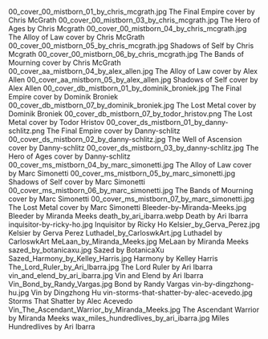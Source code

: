 00_cover_00_mistborn_01_by_chris_mcgrath.jpg The Final Empire cover by Chris McGrath
00_cover_00_mistborn_03_by_chris_mcgrath.jpg The Hero of Ages by Chris Mcgrath
00_cover_00_mistborn_04_by_chris_mcgrath.jpg The Alloy of Law cover by Chris McGrath
00_cover_00_mistborn_05_by_chris_mcgrath.jpg Shadows of Self by Chris Mcgrath
00_cover_00_mistborn_06_by_chris_mcgrath.jpg The Bands of Mourning cover by Chris McGrath
00_cover_aa_mistborn_04_by_alex_allen.jpg The Alloy of Law cover by Alex Allen
00_cover_aa_mistborn_05_by_alex_allen.jpg Shadows of Self cover by Alex Allen
00_cover_db_mistborn_01_by_dominik_broniek.jpg The Final Empire cover by Dominik Broniek
00_cover_db_mistborn_07_by_dominik_broniek.jpg The Lost Metal cover by Dominik Broniek
00_cover_db_mistborn_07_by_todor_hristov.png The Lost Metal cover by Todor Hristov
00_cover_ds_mistborn_01_by_danny-schlitz.png The Final Empire cover by Danny-schlitz
00_cover_ds_mistborn_02_by_danny-schlitz.jpg The Well of Ascension cover by Danny-schlitz
00_cover_ds_mistborn_03_by_danny-schlitz.jpg The Hero of Ages cover by Danny-schlitz
00_cover_ms_mistborn_04_by_marc_simonetti.jpg The Alloy of Law cover by Marc Simonetti
00_cover_ms_mistborn_05_by_marc_simonetti.jpg Shadows of Self cover by Marc Simonetti
00_cover_ms_mistborn_06_by_marc_simonetti.jpg The Bands of Mourning cover by Marc Simonetti
00_cover_ms_mistborn_07_by_marc_simonetti.jpg The Lost Metal cover by Marc Simonetti
Bleeder-by-Miranda-Meeks.jpg Bleeder by Miranda Meeks
death_by_ari_ibarra.webp Death by Ari Ibarra
inquisitor-by-ricky-ho.jpg Inquisitor by Ricky Ho
Kelsier_by_Gerva_Perez.jpg Kelsier by Gerva Perez
Luthadel_by_CarloswkArt.jpg Luthadel by CarloswkArt
MeLaan_by_Miranda_Meeks.jpg MeLaan by Miranda Meeks
sazed_by_botanicaxu.jpg Sazed by BotanicaXu
Sazed_Harmony_by_Kelley_Harris.jpg Harmony by Kelley Harris
The_Lord_Ruler_by_Ari_Ibarra.jpg The Lord Ruler by Ari Ibarra
vin_and_elend_by_ari_ibarra.jpg Vin and Elend by Ari Ibarra
Vin_Bond_by_Randy_Vargas.jpg Bond by Randy Vargas
vin-by-dingzhong-hu.jpg Vin by Dingzhong Hu
vin-storms-that-shatter-by-alec-acevedo.jpg Storms That Shatter by Alec Acevedo
Vin_The_Ascendant_Warrior_by_Miranda_Meeks.jpg The Ascendant Warrior by Miranda Meeks
wax_miles_hundredlives_by_ari_ibarra.jpg Miles Hundredlives by Ari Ibarra
